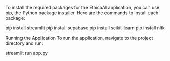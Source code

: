 To install the required packages for the EthicaAI application, you can use pip, the Python package installer. Here are the commands to install each package:

pip install streamlit
pip install supabase
pip install scikit-learn
pip install nltk


Running the Application
To run the application, navigate to the project directory and run:

streamlit run app.py
